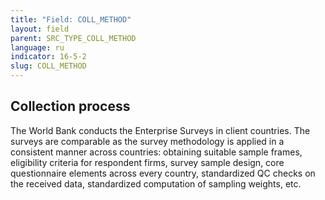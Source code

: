 ```yaml
---
title: "Field: COLL_METHOD"
layout: field
parent: SRC_TYPE_COLL_METHOD
language: ru
indicator: 16-5-2
slug: COLL_METHOD
---
```

## Collection process

The World Bank conducts the Enterprise Surveys in client countries. The surveys are comparable as the survey methodology is applied in a consistent manner across countries: obtaining suitable sample frames, eligibility criteria for respondent firms, survey sample design, core questionnaire elements across every country, standardized QC checks on the received data, standardized computation of sampling weights, etc.